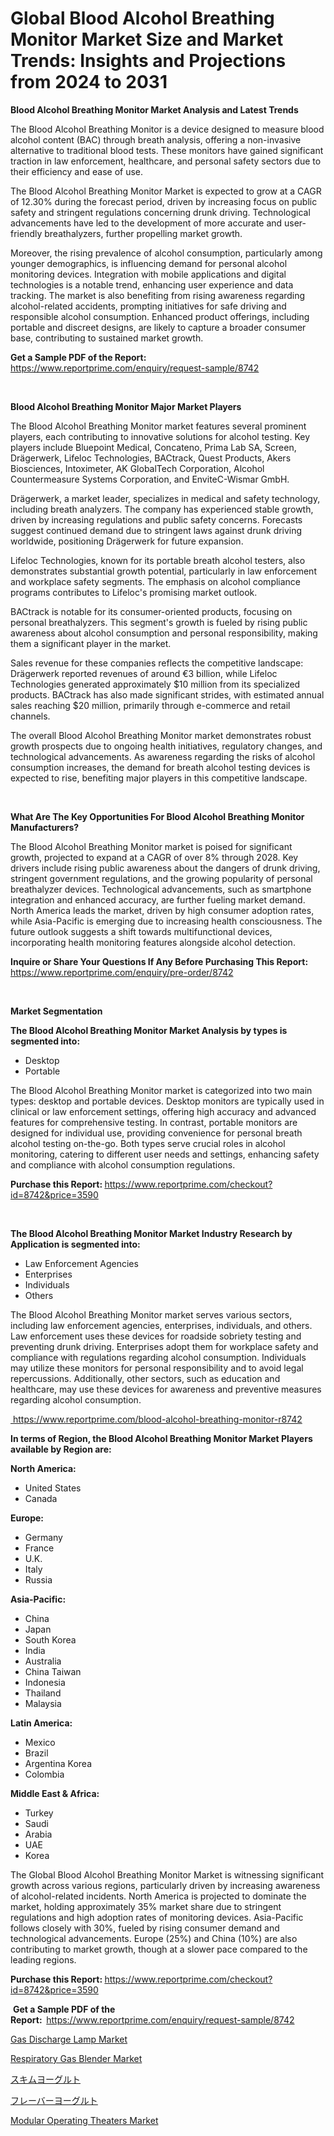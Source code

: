 <p><h1>Global Blood Alcohol Breathing Monitor Market Size and Market Trends: Insights and Projections from 2024 to 2031</h1></p><p><strong>Blood Alcohol Breathing Monitor Market Analysis and Latest Trends</strong></p>
<p><p>The Blood Alcohol Breathing Monitor is a device designed to measure blood alcohol content (BAC) through breath analysis, offering a non-invasive alternative to traditional blood tests. These monitors have gained significant traction in law enforcement, healthcare, and personal safety sectors due to their efficiency and ease of use. </p><p>The Blood Alcohol Breathing Monitor Market is expected to grow at a CAGR of 12.30% during the forecast period, driven by increasing focus on public safety and stringent regulations concerning drunk driving. Technological advancements have led to the development of more accurate and user-friendly breathalyzers, further propelling market growth. </p><p>Moreover, the rising prevalence of alcohol consumption, particularly among younger demographics, is influencing demand for personal alcohol monitoring devices. Integration with mobile applications and digital technologies is a notable trend, enhancing user experience and data tracking. The market is also benefiting from rising awareness regarding alcohol-related accidents, prompting initiatives for safe driving and responsible alcohol consumption. Enhanced product offerings, including portable and discreet designs, are likely to capture a broader consumer base, contributing to sustained market growth.</p></p>
<p><strong>Get a Sample PDF of the Report:&nbsp;</strong> <a href="https://www.reportprime.com/enquiry/request-sample/8742">https://www.reportprime.com/enquiry/request-sample/8742</a></p>
<p>&nbsp;</p>
<p><strong>Blood Alcohol Breathing Monitor Major Market Players</strong></p>
<p><p>The Blood Alcohol Breathing Monitor market features several prominent players, each contributing to innovative solutions for alcohol testing. Key players include Bluepoint Medical, Concateno, Prima Lab SA, Screen, Drägerwerk, Lifeloc Technologies, BACtrack, Quest Products, Akers Biosciences, Intoximeter, AK GlobalTech Corporation, Alcohol Countermeasure Systems Corporation, and EnviteC-Wismar GmbH.</p><p>Drägerwerk, a market leader, specializes in medical and safety technology, including breath analyzers. The company has experienced stable growth, driven by increasing regulations and public safety concerns. Forecasts suggest continued demand due to stringent laws against drunk driving worldwide, positioning Drägerwerk for future expansion.</p><p>Lifeloc Technologies, known for its portable breath alcohol testers, also demonstrates substantial growth potential, particularly in law enforcement and workplace safety segments. The emphasis on alcohol compliance programs contributes to Lifeloc's promising market outlook.</p><p>BACtrack is notable for its consumer-oriented products, focusing on personal breathalyzers. This segment's growth is fueled by rising public awareness about alcohol consumption and personal responsibility, making them a significant player in the market.</p><p>Sales revenue for these companies reflects the competitive landscape: Drägerwerk reported revenues of around €3 billion, while Lifeloc Technologies generated approximately $10 million from its specialized products. BACtrack has also made significant strides, with estimated annual sales reaching $20 million, primarily through e-commerce and retail channels.</p><p>The overall Blood Alcohol Breathing Monitor market demonstrates robust growth prospects due to ongoing health initiatives, regulatory changes, and technological advancements. As awareness regarding the risks of alcohol consumption increases, the demand for breath alcohol testing devices is expected to rise, benefiting major players in this competitive landscape.</p></p>
<p>&nbsp;</p>
<p><strong>What Are The Key Opportunities For Blood Alcohol Breathing Monitor Manufacturers?</strong></p>
<p><p>The Blood Alcohol Breathing Monitor market is poised for significant growth, projected to expand at a CAGR of over 8% through 2028. Key drivers include rising public awareness about the dangers of drunk driving, stringent government regulations, and the growing popularity of personal breathalyzer devices. Technological advancements, such as smartphone integration and enhanced accuracy, are further fueling market demand. North America leads the market, driven by high consumer adoption rates, while Asia-Pacific is emerging due to increasing health consciousness. The future outlook suggests a shift towards multifunctional devices, incorporating health monitoring features alongside alcohol detection.</p></p>
<p><strong>Inquire or Share Your Questions If Any Before Purchasing This Report:</strong> <a href="https://www.reportprime.com/enquiry/pre-order/8742">https://www.reportprime.com/enquiry/pre-order/8742</a></p>
<p>&nbsp;</p>
<p><strong>Market Segmentation</strong></p>
<p><strong>The Blood Alcohol Breathing Monitor Market Analysis by types is segmented into:</strong></p>
<p><ul><li>Desktop</li><li>Portable</li></ul></p>
<p><p>The Blood Alcohol Breathing Monitor market is categorized into two main types: desktop and portable devices. Desktop monitors are typically used in clinical or law enforcement settings, offering high accuracy and advanced features for comprehensive testing. In contrast, portable monitors are designed for individual use, providing convenience for personal breath alcohol testing on-the-go. Both types serve crucial roles in alcohol monitoring, catering to different user needs and settings, enhancing safety and compliance with alcohol consumption regulations.</p></p>
<p><strong>Purchase this Report:&nbsp;</strong><a href="https://www.reportprime.com/checkout?id=8742&price=3590">https://www.reportprime.com/checkout?id=8742&price=3590</a></p>
<p>&nbsp;</p>
<p><strong>The Blood Alcohol Breathing Monitor Market Industry Research by Application is segmented into:</strong></p>
<p><ul><li>Law Enforcement Agencies</li><li>Enterprises</li><li>Individuals</li><li>Others</li></ul></p>
<p><p>The Blood Alcohol Breathing Monitor market serves various sectors, including law enforcement agencies, enterprises, individuals, and others. Law enforcement uses these devices for roadside sobriety testing and preventing drunk driving. Enterprises adopt them for workplace safety and compliance with regulations regarding alcohol consumption. Individuals may utilize these monitors for personal responsibility and to avoid legal repercussions. Additionally, other sectors, such as education and healthcare, may use these devices for awareness and preventive measures regarding alcohol consumption.</p></p>
<p><a href="https://www.reportprime.com/blood-alcohol-breathing-monitor-r8742">&nbsp;https://www.reportprime.com/blood-alcohol-breathing-monitor-r8742</a></p>
<p><strong>In terms of Region, the Blood Alcohol Breathing Monitor Market Players available by Region are:</strong></p>
<p>
    <p> <strong> North America: </strong>
        <ul>
            <li>United States</li>
            <li>Canada</li>
        </ul>
        </p> 
    <p> <strong> Europe: </strong>
        <ul>
            <li>Germany</li>
            <li>France</li>
            <li>U.K.</li>
            <li>Italy</li>
            <li>Russia</li>
        </ul>
        </p> 
    <p> <strong> Asia-Pacific: </strong>
        <ul>
            <li>China</li>
            <li>Japan</li>
            <li>South Korea</li>
            <li>India</li>
            <li>Australia</li>
            <li>China Taiwan</li>
            <li>Indonesia</li>
            <li>Thailand</li>
            <li>Malaysia</li>
        </ul>
        </p> 
    <p> <strong> Latin America: </strong>
        <ul>
            <li>Mexico</li>
            <li>Brazil</li>
            <li>Argentina Korea</li>
            <li>Colombia</li>
        </ul>
        </p> 
    <p> <strong> Middle East & Africa: </strong>
        <ul>
            <li>Turkey</li>
            <li>Saudi</li>
            <li>Arabia</li>
            <li>UAE</li>
            <li>Korea</li>
        </ul>
    </p>
    </p>
<p><p>The Global Blood Alcohol Breathing Monitor Market is witnessing significant growth across various regions, particularly driven by increasing awareness of alcohol-related incidents. North America is projected to dominate the market, holding approximately 35% market share due to stringent regulations and high adoption rates of monitoring devices. Asia-Pacific follows closely with 30%, fueled by rising consumer demand and technological advancements. Europe (25%) and China (10%) are also contributing to market growth, though at a slower pace compared to the leading regions.</p></p>
<p><strong>Purchase this Report: </strong><a href="https://www.reportprime.com/checkout?id=8742&price=3590">https://www.reportprime.com/checkout?id=8742&price=3590</a></p>
<p>&nbsp;<strong>Get a Sample PDF of the Report:&nbsp;&nbsp;</strong><a href="https://www.reportprime.com/enquiry/request-sample/8742">https://www.reportprime.com/enquiry/request-sample/8742</a></p>
<p><strong></strong></p>
<p><p><a href="https://www.linkedin.com/pulse/global-market-pulse-trends-growth-analysis-gas-discharge-sqine?trackingId=x3DczJ6qSQaz5tsqZAMHXA%3D%3D">Gas Discharge Lamp Market</a></p><p><a href="https://github.com/kathiestrine5ty/Market-Research-Report-List-1/blob/main/respiratory-gas-blender-market.md">Respiratory Gas Blender Market</a></p><p><a href="https://medium.com/@dressleredward/skim-yogurt-market-%E3%81%AE%E3%82%B0%E3%83%AD%E3%83%BC%E3%83%90%E3%83%AB%E5%B8%82%E5%A0%B4%E6%A6%82%E8%A6%81%E3%81%AF-%E4%B8%96%E7%95%8C%E3%81%8A%E3%82%88%E3%81%B3%E4%B8%BB%E8%A6%81%E5%B8%82%E5%A0%B4%E3%81%AB%E3%81%8A%E3%81%91%E3%82%8B%E6%A5%AD%E7%95%8C%E3%81%AB%E5%BD%B1%E9%9F%BF%E3%82%92%E4%B8%8E%E3%81%88%E3%82%8B%E4%B8%BB%E8%A6%81%E3%81%AA%E3%83%88%E3%83%AC%E3%83%B3%E3%83%89%E3%81%AB%E3%81%A4%E3%81%84%E3%81%A6-%E7%8B%AC%E8%87%AA%E3%81%AE%E8%A6%96%E7%82%B9%E3%82%92%E6%8F%90%E4%BE%9B%E3%81%97%E3%81%BE%E3%81%99-9ef4f4a63a41">スキムヨーグルト</a></p><p><a href="https://medium.com/@dressleredward/flavoured-yogurts-market-%E3%81%AE%E3%82%B0%E3%83%AD%E3%83%BC%E3%83%90%E3%83%AB%E5%B8%82%E5%A0%B4%E6%A6%82%E8%A6%81%E3%81%AF-%E4%B8%96%E7%95%8C%E3%81%8A%E3%82%88%E3%81%B3%E4%B8%BB%E8%A6%81%E5%B8%82%E5%A0%B4%E3%81%AB%E3%81%8A%E3%81%91%E3%82%8B%E6%A5%AD%E7%95%8C%E3%81%AB%E5%BD%B1%E9%9F%BF%E3%82%92%E4%B8%8E%E3%81%88%E3%82%8B%E4%B8%BB%E8%A6%81%E3%81%AA%E3%83%88%E3%83%AC%E3%83%B3%E3%83%89%E3%81%AB%E3%81%A4%E3%81%84%E3%81%A6-%E7%8B%AC%E8%87%AA%E3%81%AE%E8%A6%96%E7%82%B9%E3%82%92%E6%8F%90%E4%BE%9B%E3%81%97%E3%81%BE%E3%81%99-424287ae5feb">フレーバーヨーグルト</a></p><p><a href="https://github.com/HeatherFernandez476/Market-Research-Report-List-1/blob/main/modular-operating-theaters-market.md">Modular Operating Theaters Market</a></p></p>